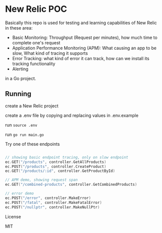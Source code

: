 # New Relic POC

Basically this repo is used for testing and learning capabilities of New Relic in these area:

* Basic Monitoring: Throughput (Request per minutes), how much time to complete one's request
* Application Performance Monitoring (APM): What causing an app to be slow, What kind of tracing it supports
* Error Tracking: what kind of error it can track, how can we install its tracking functionality
* Alerting

in a Go project.

## Running

create a New Relic project

create a .env file by copying and replacing values in .env.example

run `source .env`

run `go run main.go`

Try one of these endpoints

```go

// showing basic endpoint tracing, only on slow endpoint
ec.GET("/products", controller.GetAllProducts)
ec.POST("/products", controller.CreateProduct)
ec.GET("/products/:id", controller.GetProductById)

// APM demo, showing request span
ec.GET("/combined-products", controller.GetCombinedProducts)

// error demo
ec.POST("/error", controller.MakeError) 
ec.POST("/fatal", controller.MakeFatalError)
ec.POST("/nullptr", controller.MakeNullPtr)
```

License

MIT
